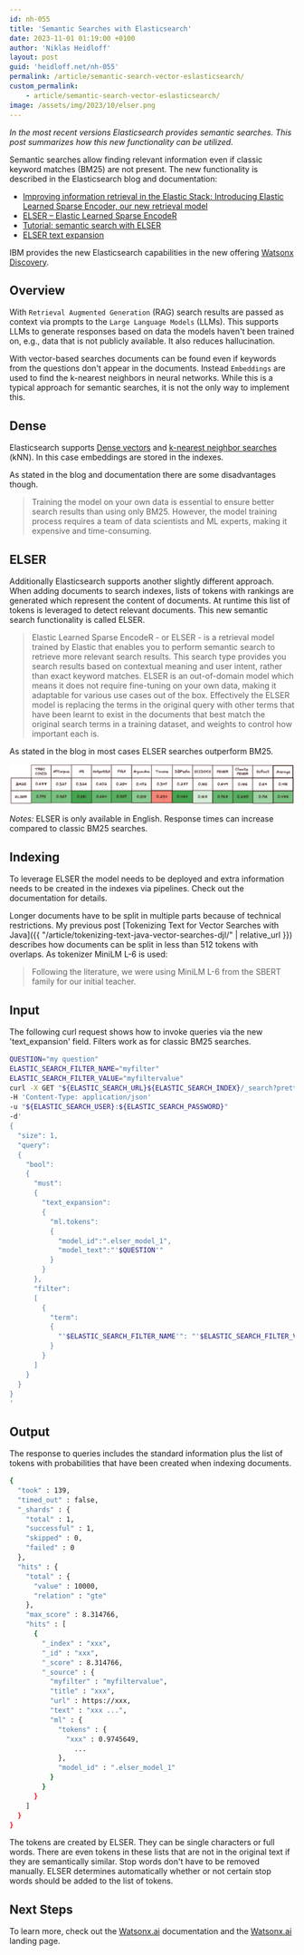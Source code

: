 ```yaml
---
id: nh-055
title: 'Semantic Searches with Elasticsearch'
date: 2023-11-01 01:19:00 +0100
author: 'Niklas Heidloff'
layout: post
guid: 'heidloff.net/nh-055'
permalink: /article/semantic-search-vector-eslasticsearch/
custom_permalink:
    - article/semantic-search-vector-eslasticsearch/
image: /assets/img/2023/10/elser.png
---
```


*In the most recent versions Elasticsearch provides semantic searches. This post summarizes how this new functionality can be utilized.*

Semantic searches allow finding relevant information even if classic keyword matches (BM25) are not present. The new functionality is described in the Elasticsearch blog and documentation:

* [Improving information retrieval in the Elastic Stack: Introducing Elastic Learned Sparse Encoder, our new retrieval model](https://www.elastic.co/search-labs/may-2023-launch-information-retrieval-elasticsearch-ai-model)
* [ELSER – Elastic Learned Sparse EncodeR](https://www.elastic.co/guide/en/machine-learning/current/ml-nlp-elser.html)
* [Tutorial: semantic search with ELSER](https://www.elastic.co/guide/en/elasticsearch/reference/8.10/semantic-search-elser.html)
* [ELSER text expansion](https://www.elastic.co/guide/en/enterprise-search/current/elser-text-expansion.html)

IBM provides the new Elasticsearch capabilities in the new offering [Watsonx Discovery](https://www.ibm.com/docs/en/announcements/watsonx-discovery-10?region=US).

## Overview

With `Retrieval Augmented Generation` (RAG) search results are passed as context via prompts to the `Large Language Models` (LLMs). This supports LLMs to generate responses based on data the models haven't been trained on, e.g., data that is not publicly available. It also reduces hallucination.

With vector-based searches documents can be found even if keywords from the questions don't appear in the documents. Instead `Embeddings` are used to find the k-nearest neighbors in neural networks. While this is a typical approach for semantic searches, it is not the only way to implement this.

## Dense

Elasticsearch supports [Dense vectors](https://www.elastic.co/guide/en/machine-learning/8.10/ml-nlp-model-ref.html#ml-nlp-model-ref-text-embedding) and [k-nearest neighbor searches](https://www.elastic.co/guide/en/elasticsearch/reference/current/knn-search-api.html) (kNN). In this case embeddings are stored in the indexes.

As stated in the blog and documentation there are some disadvantages though.

> Training the model on your own data is essential to ensure better search results than using only BM25. However, the model training process requires a team of data scientists and ML experts, making it expensive and time-consuming.

## ELSER

Additionally Elasticsearch supports another slightly different approach. When adding documents to search indexes, lists of tokens with rankings are generated which represent the content of documents. At runtime this list of tokens is leveraged to detect relevant documents. This new semantic search functionality is called ELSER.

> Elastic Learned Sparse EncodeR - or ELSER - is a retrieval model trained by Elastic that enables you to perform semantic search to retrieve more relevant search results. This search type provides you search results based on contextual meaning and user intent, rather than exact keyword matches. ELSER is an out-of-domain model which means it does not require fine-tuning on your own data, making it adaptable for various use cases out of the box. Effectively the ELSER model is replacing the terms in the original query with other terms that have been learnt to exist in the documents that best match the original search terms in a training dataset, and weights to control how important each is.

As stated in the blog in most cases ELSER searches outperform BM25.

![image](/assets/img/2023/10/elser-perf.png)

*Notes:* ELSER is only available in English. Response times can increase compared to classic BM25 searches.

## Indexing

To leverage ELSER the model needs to be deployed and extra information needs to be created in the indexes via pipelines. Check out the documentation for details.

Longer documents have to be split in multiple parts because of technical restrictions. My previous post [Tokenizing Text for Vector Searches with Java]({{ "/article/tokenizing-text-java-vector-searches-djl/" | relative_url }}) describes how documents can be split in less than 512 tokens with overlaps. As tokenizer MiniLM L-6 is used:

> Following the literature, we were using MiniLM L-6 from the SBERT family for our initial teacher. 

## Input

The following curl request shows how to invoke queries via the new 'text_expansion' field. Filters work as for classic BM25 searches.

```bash
QUESTION="my question"
ELASTIC_SEARCH_FILTER_NAME="myfilter"
ELASTIC_SEARCH_FILTER_VALUE="myfiltervalue"
curl -X GET "${ELASTIC_SEARCH_URL}${ELASTIC_SEARCH_INDEX}/_search?pretty" 
-H 'Content-Type: application/json' 
-u "${ELASTIC_SEARCH_USER}:${ELASTIC_SEARCH_PASSWORD}" 
-d'
{
  "size": 1,
  "query":
  {
    "bool":
    {
      "must":    
      {
        "text_expansion":
        {
          "ml.tokens":
          {
            "model_id":".elser_model_1",
            "model_text":"'$QUESTION'"
          }
        }
      },
      "filter":
      [
        {
          "term":
          {
            "'$ELASTIC_SEARCH_FILTER_NAME'": "'$ELASTIC_SEARCH_FILTER_VALUE'"
          }
        }
      ]
    }
  }
}
'
```

## Output

The response to queries includes the standard information plus the list of tokens with probabilities that have been created when indexing documents.

```bash
{
  "took" : 139,
  "timed_out" : false,
  "_shards" : {
    "total" : 1,
    "successful" : 1,
    "skipped" : 0,
    "failed" : 0
  },
  "hits" : {
    "total" : {
      "value" : 10000,
      "relation" : "gte"
    },
    "max_score" : 8.314766,
    "hits" : [
      {
        "_index" : "xxx",
        "_id" : "xxx",
        "_score" : 8.314766,
        "_source" : {
          "myfilter" : "myfiltervalue",
          "title" : "xxx",
          "url" : https://xxx,
          "text" : "xxx ...",
          "ml" : {
            "tokens" : {
              "xxx" : 0.9745649,
                ...
            },
            "model_id" : ".elser_model_1"
          }
        }
      }
    ]
  }
}
```

The tokens are created by ELSER. They can be single characters or full words. There are even tokens in these lists that are not in the original text if they are semantically similar. Stop words don't have to be removed manually. ELSER determines automatically whether or not certain stop words should be added to the list of tokens.

## Next Steps

To learn more, check out the [Watsonx.ai](https://eu-de.dataplatform.cloud.ibm.com/docs/content/wsj/analyze-data/fm-overview.html?context=wx&audience=wdp) documentation and the [Watsonx.ai](https://www.ibm.com/products/watsonx-ai) landing page.